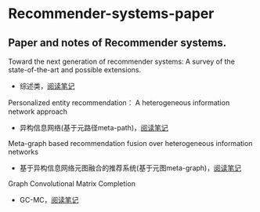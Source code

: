 # Recommender-systems-paper
Paper and notes of Recommender systems. 
-------

Toward the next generation of recommender systems: A survey of the state-of-the-art and possible extensions.

* 综述类，[阅读笔记](https://zhuanlan.zhihu.com/p/65043540)

Personalized entity recommendation： A heterogeneous information network approach

* 异构信息网络(基于元路径meta-path)，[阅读笔记](https://zhuanlan.zhihu.com/p/66240650)

Meta-graph based recommendation fusion over heterogeneous information networks

* 基于异构信息网络元图融合的推荐系统(基于元图meta-graph)，[阅读笔记](https://zhuanlan.zhihu.com/p/70322029)

Graph Convolutional Matrix Completion

* GC-MC，[阅读笔记](https://zhuanlan.zhihu.com/p/86817553)
